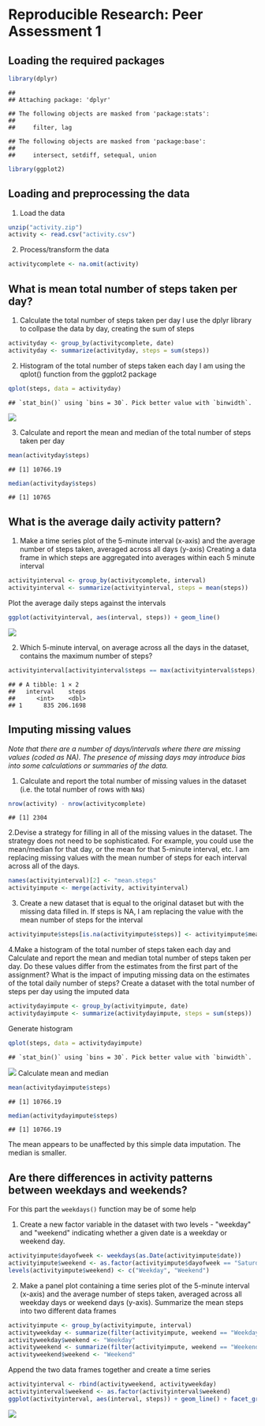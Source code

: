 # Reproducible Research: Peer Assessment 1

## Loading the required packages

```r
library(dplyr)
```

```
## 
## Attaching package: 'dplyr'
```

```
## The following objects are masked from 'package:stats':
## 
##     filter, lag
```

```
## The following objects are masked from 'package:base':
## 
##     intersect, setdiff, setequal, union
```

```r
library(ggplot2)
```

## Loading and preprocessing the data
1. Load the data

```r
unzip("activity.zip")
activity <- read.csv("activity.csv")
```
2. Process/transform the data

```r
activitycomplete <- na.omit(activity)
```


## What is mean total number of steps taken per day?
1. Calculate the total number of steps taken per day
I use the dplyr library to collpase the data by day, creating the sum of steps

```r
activityday <- group_by(activitycomplete, date)
activityday <- summarize(activityday, steps = sum(steps))
```

2. Histogram of the total number of steps taken each day
I am using the qplot() function from the ggplot2 package

```r
qplot(steps, data = activityday)
```

```
## `stat_bin()` using `bins = 30`. Pick better value with `binwidth`.
```

![](PA1_template_files/figure-html/unnamed-chunk-5-1.png)<!-- -->

3. Calculate and report the mean and median of the total number of steps taken per day

```r
mean(activityday$steps)
```

```
## [1] 10766.19
```

```r
median(activityday$steps)
```

```
## [1] 10765
```

## What is the average daily activity pattern?
1. Make a time series plot of the 5-minute interval (x-axis) and the average number of steps taken, averaged across all days (y-axis)
Creating a data frame in which steps are aggregated into averages within each 5 minute interval

```r
activityinterval <- group_by(activitycomplete, interval)
activityinterval <- summarize(activityinterval, steps = mean(steps))
```
Plot the average daily steps against the intervals

```r
ggplot(activityinterval, aes(interval, steps)) + geom_line()
```

![](PA1_template_files/figure-html/unnamed-chunk-8-1.png)<!-- -->

2. Which 5-minute interval, on average across all the days in the dataset, contains the maximum number of steps?

```r
activityinterval[activityinterval$steps == max(activityinterval$steps), ]
```

```
## # A tibble: 1 × 2
##   interval    steps
##      <int>    <dbl>
## 1      835 206.1698
```
## Imputing missing values
*Note that there are a number of days/intervals where there are missing values (coded as NA). The presence of missing days may introduce bias into some calculations or summaries of the data.*
1. Calculate and report the total number of missing values in the dataset (i.e. the total number of rows with `NA`s)

```r
nrow(activity) - nrow(activitycomplete)
```

```
## [1] 2304
```

2.Devise a strategy for filling in all of the missing values in the dataset. The strategy does not need to be sophisticated. For example, you could use the mean/median for that day, or the mean for that 5-minute interval, etc.
I am replacing missing values with the mean number of steps for each interval across all of the days.

```r
names(activityinterval)[2] <- "mean.steps"
activityimpute <- merge(activity, activityinterval)
```

3. Create a new dataset that is equal to the original dataset but with the missing data filled in.
If steps is NA, I am replacing the value with the mean number of steps for the interval

```r
activityimpute$steps[is.na(activityimpute$steps)] <- activityimpute$mean.steps[is.na(activityimpute$steps)]
```

4.Make a histogram of the total number of steps taken each day and Calculate and report the mean and median total number of steps taken per day. Do these values differ from the estimates from the first part of the assignment? What is the impact of imputing missing data on the estimates of the total daily number of steps?
Create a dataset with the total number of steps per day using the imputed data

```r
activitydayimpute <- group_by(activityimpute, date)
activitydayimpute <- summarize(activitydayimpute, steps = sum(steps))
```
Generate histogram

```r
qplot(steps, data = activitydayimpute)
```

```
## `stat_bin()` using `bins = 30`. Pick better value with `binwidth`.
```

![](PA1_template_files/figure-html/unnamed-chunk-14-1.png)<!-- -->
Calculate mean and median

```r
mean(activitydayimpute$steps)
```

```
## [1] 10766.19
```

```r
median(activitydayimpute$steps)
```

```
## [1] 10766.19
```
The mean appears to be unaffected by this simple data imputation. The median is smaller.

## Are there differences in activity patterns between weekdays and weekends?
For this part the `weekdays()` function may be of some help
1. Create a new factor variable in the dataset with two levels - "weekday" and "weekend" indicating whether a given date is a weekday or weekend day.

```r
activityimpute$dayofweek <- weekdays(as.Date(activityimpute$date))
activityimpute$weekend <- as.factor(activityimpute$dayofweek == "Saturday" | activityimpute$dayofweek == "Sunday")
levels(activityimpute$weekend) <- c("Weekday", "Weekend")
```

2. Make a panel plot containing a time series plot of the 5-minute interval (x-axis) and the average number of steps taken, averaged across all weekday days or weekend days (y-axis).
Summarize the mean steps into two different data frames

```r
activityimpute <- group_by(activityimpute, interval)
activityweekday <- summarize(filter(activityimpute, weekend == "Weekday"), steps = mean(steps))
activityweekday$weekend <- "Weekday"
activityweekend <- summarize(filter(activityimpute, weekend == "Weekend"), steps = mean(steps))
activityweekend$weekend <- "Weekend"
```
Append the two data frames together and create a time series

```r
activityinterval <- rbind(activityweekend, activityweekday)
activityinterval$weekend <- as.factor(activityinterval$weekend)
ggplot(activityinterval, aes(interval, steps)) + geom_line() + facet_grid(weekend ~ .)
```

![](PA1_template_files/figure-html/unnamed-chunk-18-1.png)<!-- -->
